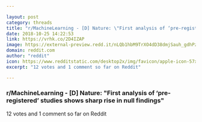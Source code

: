 ```yaml
---

layout: post
category: threads
title: "r/MachineLearning - [D] Nature: \"First analysis of ‘pre-registered’ studies shows sharp rise in null findings\""
date: 2018-10-25 14:22:53
link: https://vrhk.co/2D4IZAP
image: https://external-preview.redd.it/nLQb1hbM9TrXO4dD38dmjSauh_gdhPzzNiwFZnuiHqI.jpg?auto=webp&s=0c857f5544e75e532bf8369e2b240bb3761e0822
domain: reddit.com
author: "reddit"
icon: https://www.redditstatic.com/desktop2x/img/favicon/apple-icon-57x57.png
excerpt: "12 votes and 1 comment so far on Reddit"

---
```


### r/MachineLearning - [D] Nature: "First analysis of ‘pre-registered’ studies shows sharp rise in null findings"

12 votes and 1 comment so far on Reddit